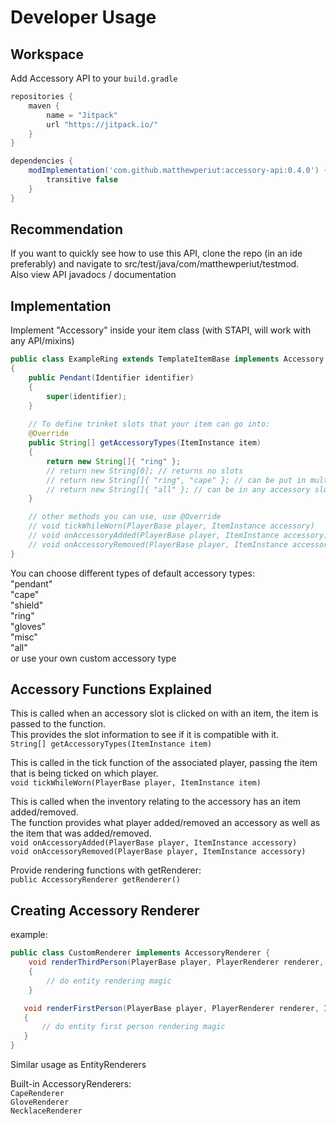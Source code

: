 # Developer Usage

## Workspace

Add Accessory API to your `build.gradle`
```gradle
repositories {
    maven {
        name = "Jitpack"
        url "https://jitpack.io/"
    }
}

dependencies {
    modImplementation('com.github.matthewperiut:accessory-api:0.4.0') {
        transitive false
    }
}
```

## Recommendation

If you want to quickly see how to use this API, clone the repo (in an ide preferably) and navigate to src/test/java/com/matthewperiut/testmod.  
Also view API javadocs / documentation  

## Implementation

Implement "Accessory" inside your item class
(with STAPI, will work with any API/mixins)
```java
public class ExampleRing extends TemplateItemBase implements Accessory
{
    public Pendant(Identifier identifier)
    {
        super(identifier);
    }
    
    // To define trinket slots that your item can go into:
    @Override
    public String[] getAccessoryTypes(ItemInstance item)
    {
        return new String[]{ "ring" };
        // return new String[0]; // returns no slots
        // return new String[]{ "ring", "cape" }; // can be put in multiple types of slots
        // return new String[]{ "all" }; // can be in any accessory slot
    }

    // other methods you can use, use @Override
    // void tickWhileWorn(PlayerBase player, ItemInstance accessory)
    // void onAccessoryAdded(PlayerBase player, ItemInstance accessory)
    // void onAccessoryRemoved(PlayerBase player, ItemInstance accessory)
}
```

You can choose different types of default accessory types:  
"pendant"  
"cape"  
"shield"  
"ring"  
"gloves"  
"misc"  
"all"  
or use your own custom accessory type

## Accessory Functions Explained

This is called when an accessory slot is clicked on with an item, the item is passed to the function.  
This provides the slot information to see if it is compatible with it.  
`String[] getAccessoryTypes(ItemInstance item)`

This is called in the tick function of the associated player, passing the item that is being ticked on which player.  
`void tickWhileWorn(PlayerBase player, ItemInstance item)`  

This is called when the inventory relating to the accessory has an item added/removed.  
The function provides what player added/removed an accessory as well as the item that was added/removed.  
`void onAccessoryAdded(PlayerBase player, ItemInstance accessory)`  
`void onAccessoryRemoved(PlayerBase player, ItemInstance accessory)`  

Provide rendering functions with getRenderer:  
`public AccessoryRenderer getRenderer()`

## Creating Accessory Renderer
example:
```java
public class CustomRenderer implements AccessoryRenderer {
    void renderThirdPerson(PlayerBase player, PlayerRenderer renderer, ItemInstance itemInstance, double x, double y, double z, float h, float v)
    {
        // do entity rendering magic
    }

   void renderFirstPerson(PlayerBase player, PlayerRenderer renderer, ItemInstance itemInstance)
   {
       // do entity first person rendering magic
   }
}
```
Similar usage as EntityRenderers  

Built-in AccessoryRenderers:  
`CapeRenderer`  
`GloveRenderer`  
`NecklaceRenderer`  